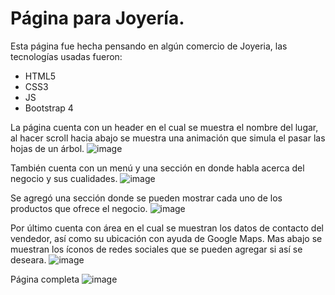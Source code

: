 # Página para Joyería.

Esta página fue hecha pensando en algún comercio de Joyeria, las tecnologías usadas fueron:
- HTML5
- CSS3
- JS
- Bootstrap 4

La página cuenta con un header en el cual se muestra el nombre del lugar, al hacer scroll hacia abajo se muestra una animación que simula el pasar las hojas de un árbol.
![image](https://user-images.githubusercontent.com/36280877/116495612-dba4ae00-a868-11eb-8558-3cf33f810c11.png)

También cuenta con un menú y una sección en donde habla acerca del negocio y sus cualidades.
![image](https://user-images.githubusercontent.com/36280877/116495697-0858c580-a869-11eb-9449-7f3e54cb6664.png)

Se agregó una sección donde se pueden mostrar cada uno de los productos que ofrece el negocio.
![image](https://user-images.githubusercontent.com/36280877/116495733-21fa0d00-a869-11eb-8899-7cd45f5cf436.png)

Por último cuenta con área en el cual se muestran los datos de contacto del vendedor, así como su ubicación con ayuda de Google Maps. Mas abajo se muestran los íconos de redes sociales que se pueden agregar si así se deseara.
![image](https://user-images.githubusercontent.com/36280877/116495920-84eba400-a869-11eb-9d17-476ba3c7117d.png)

Página completa
![image](https://user-images.githubusercontent.com/36280877/116496444-aef19600-a86a-11eb-8be3-e2e9f8a0c1f3.png)



